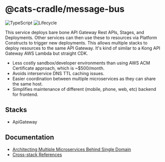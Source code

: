 # @cats-cradle/message-bus

![TypeScript](https://shields.io/badge/TypeScript-3178C6?logo=TypeScript&logoColor=FFF&style=flat-square)
![Lifecycle](https://img.shields.io/badge/lifecycle-stable-brightgreen)

This service deploys bare bone API Gateway Rest APIs, Stages, and Deployments.
Other services can then use these to resources via Platform Constructs to
trigger new deployments. This allows multiple stacks to deploy resources to the
same API Gateway. It's kind of similar to a Kong API Gateway AWS Lambda but
straight CDK.

- Less costly sandbox/developer environments than using AWS ACM Certificate
  approach, which is ~$500/month.
- Avoids interservice DNS TTL caching issues.
- Easier coordination between multiple microservices as they can share the same
  host.
- Simplifies maintenance of different (mobile, phone, web, etc) backend for
  frontend.

## Stacks

- ApiGateway

## Documentation

- [Architecting Multiple Microservices Behind Single Domain](https://aws.amazon.com/blogs/compute/architecting-multiple-microservices-behind-a-single-domain-with-amazon-message-bus/)
- [Cross-stack References](https://docs.aws.amazon.com/AWSCloudFormation/latest/UserGuide/walkthrough-crossstackref.html)
